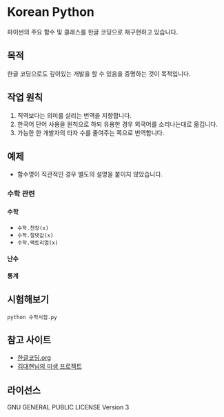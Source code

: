 # Korean Python
파이썬의 주요 함수 및 클래스를 한글 코딩으로 재구현하고 있습니다.

## 목적
한글 코딩으로도 깊이있는 개발을 할 수 있음을 증명하는 것이 목적입니다.

## 작업 원칙
1. 직역보다는 의미를 살리는 번역을 지향합니다.
2. 한국어 단어 사용을 원칙으로 하되 유용한 경우 외국어를 소리나는대로 옮깁니다.
3. 가능한 한 개발자의 타자 수를 줄여주는 쪽으로 번역합니다.

## 예제
* 함수명이 직관적인 경우 별도의 설명을 붙이지 않았습니다.

### 수학 관련

#### 수학
* `수학.천장(x)`
* `수학.절댓값(x)`
* `수학.팩토리얼(x)`

#### 난수

#### 통계

## 시험해보기
`python 수학시험.py`

## 참고 사이트
* [한글코딩.org](http://한글코딩.org/)
* [김대현님의 미생 프로젝트](https://github.com/hatemogi/misaeng)

## 라이선스
GNU GENERAL PUBLIC LICENSE Version 3


